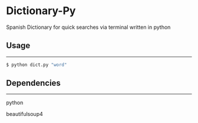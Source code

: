 # Dictionary-Py

Spanish Dictionary for quick searches via terminal written in python

## Usage

***

```bash
$ python dict.py "word"
```

## Dependencies

***
python

beautifulsoup4


